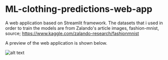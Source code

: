 # ML-clothing-predictions-web-app
A web application based on Streamlit framework. The datasets that i used in order to train the models are from Zalando's article images, fashion-mnist, source; https://www.kaggle.com/zalando-research/fashionmnist

A preview of the web application is shown below.

![alt text](https://github.com/pdallas/ML-clothing-predictions-web-app/blob/main/app-home.jpg?raw=true)
